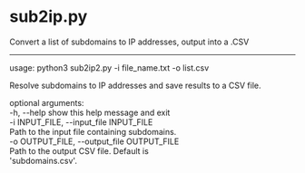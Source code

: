 # sub2ip.py
Convert a list of subdomains to IP addresses, output into a .CSV


---
usage: python3 sub2ip2.py -i file_name.txt -o list.csv

Resolve subdomains to IP addresses and save results to a CSV file.

optional arguments:<br>
  -h, --help            show this help message and exit<br>
  -i INPUT_FILE, --input_file INPUT_FILE<br>
                        Path to the input file containing subdomains.<br>
  -o OUTPUT_FILE, --output_file OUTPUT_FILE<br>
                        Path to the output CSV file. Default is<br>
                        'subdomains.csv'.<br>
